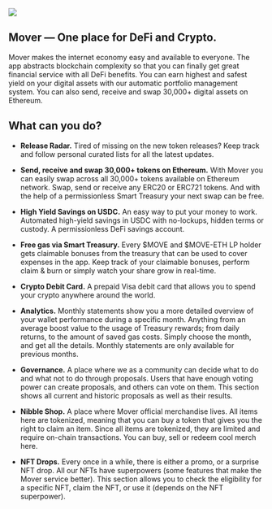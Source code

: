 ![](https://cdn-images-1.medium.com/max/2400/1*4Us0nQ8Xbh0swwN26Q9zgg.png)
## Mover — One place for DeFi and Crypto.

Mover makes the internet economy easy and available to everyone. The app abstracts blockchain complexity so that you can finally get great financial service with all DeFi benefits. You can earn highest and safest yield on your digital assets with our automatic portfolio management system. You can also send, receive and swap 30,000+ digital assets on Ethereum.  

## What can you do?

* **Release Radar.**
Tired of missing on the new token releases? Keep track and follow personal curated lists for all the latest updates. 

* **Send, receive and swap 30,000+ tokens on Ethereum.**
With Mover you can easily swap across all 30,000+ tokens available on Ethereum network. Swap, send or receive any ERC20 or ERC721 tokens. And with the help of a permissionless Smart Treasury your next swap can be free.

* **High Yield Savings on USDC.**
An easy way to put your money to work. Automated high-yield savings in USDC with no-lockups, hidden terms or custody. A permissionless DeFi savings account.  

* **Free gas via Smart Treasury.**
Every $MOVE and $MOVE-ETH LP holder gets claimable bonuses from the treasury that can be used to cover expenses in the app. Keep track of your claimable bonuses, perform claim & burn or simply watch your share grow in real-time.

* **Сrypto Debit Card.**
A prepaid Visa debit card that allows you to spend your crypto anywhere around the world.

* **Analytics.**
Monthly statements show you a more detailed overview of your wallet performance during a specific month. Anything from an average boost value to the usage of Treasury rewards; from daily returns, to the amount of saved gas costs. Simply choose the month, and get all the details. Monthly statements are only available for previous months.

* **Governance.**
A place where we as a community can decide what to do and what not to do through proposals. Users that have enough voting power can create proposals, and others can vote on them. This section shows all current and historic proposals as well as their results.

* **Nibble Shop.**
A place where Mover official merchandise lives. All items here are tokenized, meaning that you can buy a token that gives you the right to claim an item. Since all items are tokenized, they are limited and require on-chain transactions. You can buy, sell or redeem cool merch here.

* **NFT Drops.**
Every once in a while, there is either a promo, or a surprise NFT drop. All our NFTs have superpowers (some features that make the Mover service better). This section allows you to check the eligibility for a specific NFT, claim the NFT, or use it (depends on the NFT superpower). 
